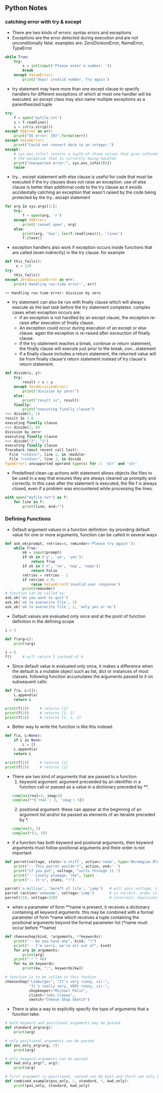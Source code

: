## Python Notes

### catching error with try & except
- There are two kinds of errors: syntax errors and exceptions
- Exceptions are the error detected during execution and are not unconditionally
fatal. examples are: ZeroDivisionError, NameError, TypeError
```python
while True:
	try:
		x = int(input('Please enter a number: '))
		break
	except ValueError:
		print('Oops! invalid number, Try again')
```
- try statement may have more than one except clause to specify handlers for
different exceptions of which at most one handler will be executed. an except
class may also name multiple exceptions as a parenthesized tuple

```python
try:
    f = open('myfile.txt')
    s = f.readline()
    i = int(s.strip())
except OSError as err:
    print("OS error: {0}".format(err))
except ValueError:
    print("Could not convert data to an integer.")
except:
	# sys.exc_info() returns a tuple of three values that give information about
	# the exception that is currently being handled
    print("Unexpected error:", sys.exc_info()[0])
    raise
```
- try... except statement with else clause is useful for code that must be
executed if the try clauses does not raise an exception. use of else clause
is better than additional code to the try clause as it avoids accidentally
catching an exception that wasn't raised by the code being protected by the
try...except statement
```python
for arg in sys.argv[1:]:
    try:
        f = open(arg, 'r')
    except OSError:
        print('cannot open', arg)
    else:
        print(arg, 'has', len(f.readlines()), 'lines')
        f.close()
```
- exception handlers also work if exception occurs inside functions that
are called (even indirectly) in the try clause. for example
```python
def this_fails():
     x = 1/0
try:
    this_fails()
except ZeroDivisionError as err:
    print('Handling run-time error:', err)

>> Handling run-time error: division by zero
```
- try statement can also be run with finally clause which will always
execute as the last task before the try statement completes. complex
cases when exception occurs are:
	- if an exception is not handled by an except clause, the exception
	re-raise after execution of finally clause.
	- An exception could occur during execution of an except or else
	clause. again the exception is re-raised after exceuction of finally clause.
	- if the try statement reaches a break, continue or return statement, the
	finally clause will execute just prior to the break, con...statement
	- if a finally clause includes a return statement, the returned value
	will be from finally clause's return statement instead of try clause's
	return statement.
```python
def divide(x, y):
    try:
        result = x / y
    except ZeroDivisionError:
        print("division by zero!")
    else:
        print("result is", result)
    finally:
        print("executing finally clause")
>>> divide(2, 1)
result is 2.0
executing finally clause
>>> divide(2, 0)
division by zero!
executing finally clause
>>> divide("2", "1")
executing finally clause
Traceback (most recent call last):
  File "<stdin>", line 1, in <module>
  File "<stdin>", line 3, in divide
TypeError: unsupported operand type(s) for /: 'str' and 'str'
```
- Predefined clean-up actions
with statement allows objects like files to be used in a way that ensures
they are always cleaned up promptly and correctly. In this case after the
statement is executed, the file f is always closed, even if a problem was
encountered while processing the lines.
```python
with open("myfile.txt") as f:
    for line in f:
        print(line, end="")
```

### Defining Functions

- Default argument values in a function definition: by providing default
value for one or more arguments, function can be called in several ways
```python
def ask_ok(prompt, retries=4, reminder='Please try again!'):
    while True:
        ok = input(prompt)
        if ok in ('y', 'ye', 'yes'):
            return True
        if ok in ('n', 'no', 'nop', 'nope'):
            return False
        retries = retries - 1
        if retries < 0:
            raise ValueError('invalid user response')
        print(reminder)
# function can be called as:
ask_ok('do you want to quit')
ask_ok('ok to overwrite file', 2)
ask_ok('ok to overwrite file', 2, 'only yes or no')
```
- Default values are evaluated only once and at the point of function definition
in the defining scope
```python
i = 5

def f(arg=i):
    print(arg)

i = 6
f() 	# will return 5 instead of 6
```
- Since default value is evaluated only once, it makes a difference when the default
is a mutable object such as list, dict or instances of most classes. following function
accumulates the arguments passed to it on subsequent calls:
```python
def f(a, L=[]):
    L.append(a)
    return L

print(f(1))		# returns [1]
print(f(2))		# returns [1, 2]
print(f(3))		# returns [1, 2, 3]
```
- Better way to write the function is like this instead:
```python
def f(a, L=None):
    if L is None:
        L = []
    L.append(a)
    return L

print(f(1))		# returns [1]
print(f(2))		# returns [2]
```
- There are two kind of arguments that are passed to a function:
	1. keyword argument: argument preceeded by an identifier in a function call or passed
	as a value in a dictionary preceded by **.
	```python
	complex(real=3, imag=5)
	complex(**{'real': 3, 'imag': 5})
	```
	2. positional argument: these can appear at the beginning of an argument list and/or
	be passed as elements of an iterable preceded by *.
	```python
	complex(3, 5)
	complex(*(3, 5))
	```
- if a function has both keyword and postional arguments, then keyword arguments must
follow positional arguments and theie order is not important
```python
def parrot(voltage, state='a stiff', action='voom', type='Norwegian Blue'):
    print("-- This parrot wouldn't", action, end=' ')
    print("if you put", voltage, "volts through it.")
    print("-- Lovely plumage, the", type)
    print("-- It's", state, "!")

parrot('a million', 'bereft of life', 'jump') 	# will pass voltage, state and action argument
parrot (action='vooooom', voltage='jump')		# is correct, order is not important
parrot(110, voltage=220)     					# incorrect; duplicate value for same argument
```
- when a parameter of form **name is present, it receives a dictionary containing all keyword
arguments. this may be combined with a formal parameter of form *name which receives a tuple
containing the positional arguments beyond the formal parameter list (*name must occur before
**name)
```python
def cheeseshop(kind, *arguments, **keywords):
    print("-- Do you have any", kind, "?")
    print("-- I'm sorry, we're all out of", kind)
    for arg in arguments:
        print(arg)
    print("-" * 40)
    for kw in keywords:
        print(kw, ":", keywords[kw])

# function is to be called in this fashion
cheeseshop("Limburger", "It's very runny, sir.",
           "It's really very, VERY runny, sir.",
           shopkeeper="Michael Palin",
           client="John Cleese",
           sketch="Cheese Shop Sketch")
```
- There is also a way to explicitly specify the type of arguments that a function take:
```python
# both keyword and positional arguments may be passed
def standard_arg(arg):
    print(arg)

# only positional arguments can be passed
def pos_only_arg(arg, /):
    print(arg)

# only keyword arguments can be passed
def kwd_only_arg(*, arg):
    print(arg)

# first argument is positional, second can be both and third can only be keyword argument
def combined_example(pos_only, /, standard, *, kwd_only):
    print(pos_only, standard, kwd_only)
```
